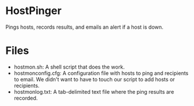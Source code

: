 HostPinger
==========

Pings hosts, records results, and emails an alert if a host is down.  

Files
=====

* hostmon.sh: A shell script that does the work.
* hostmonconfig.cfg: A configuration file with hosts to ping and recipients to email.  We didn't want to have to touch our script to add hosts or recipients.
* hostmonlog.txt: A tab-delimited text file where the ping results are recorded.
